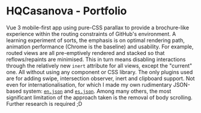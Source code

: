 # HQCasanova - Portfolio

Vue 3 mobile-first app using pure-CSS parallax to provide a brochure-like experience within the routing constraints of GitHub's environment. A learning experiment of sorts, the emphasis is on optimal rendering path, animation performance (Chrome is the baseline) and usability.
For example, routed views are all pre-emptively rendered and stacked so that reflows/repaints are minimised. This in turn means disabling interactions through the relatively new `inert` attribute for all views, except the "current" one.
All without using any component or CSS library. The only plugins used are for adding swipe, intersection observer, inert and clipboard support. Not even for internationalisation, for which I made my own rudimentary JSON-based system: [`en.json`](/docs/en.json) and [`es.json`](/docs/es.json).
Among many others, the most significant limitation of the approach taken is the removal of body scrolling. Further research is required ;D